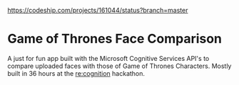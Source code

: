https://codeship.com/projects/161044/status?branch=master

# Game of Thrones Face Comparison

A just for fun app built with the Microsoft Cognitive Services API's to compare uploaded faces with those of Game of Thrones Characters.
Mostly built in 36 hours at the [re:cognition](https://twitter.com/recognitionhack) hackathon.
